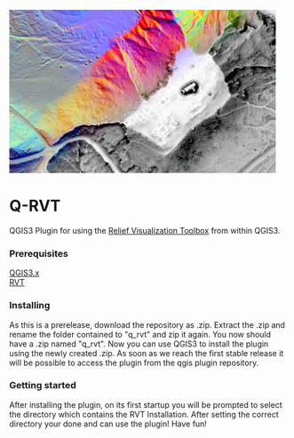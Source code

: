 ![Q-RVT](docs/qrvt_img.png)

# Q-RVT

QGIS3 Plugin for using the [Relief Visualization Toolbox](https://iaps.zrc-sazu.si/en/rvt#v) from within QGIS3.

### Prerequisites

[QGIS3.x](https://qgis.org/) <br/>
[RVT](https://iaps.zrc-sazu.si/en/rvt#v)

### Installing

As this is a prerelease, download the repository as .zip. Extract the .zip and rename the folder contained to "q_rvt" and zip it again. You now should have a .zip named "q_rvt". Now you can use QGIS3 to install the plugin using the newly created .zip. As soon as we reach the first stable release it will be possible to access the plugin from the qgis plugin repository.

### Getting started
After installing the plugin, on its first startup you will be prompted to select the directory which contains the RVT Installation. After setting the correct directory your done and can use the plugin! Have fun!
